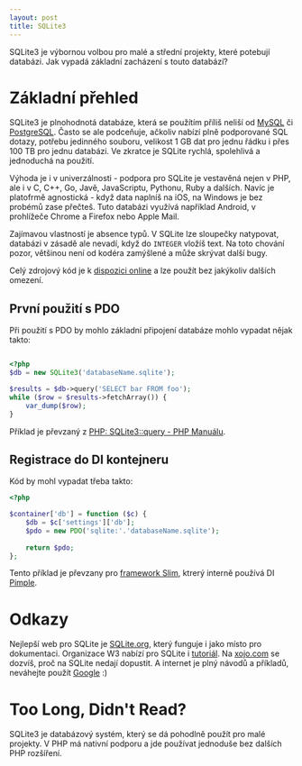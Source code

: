 ```yaml
---
layout: post
title: SQLite3
---
```


SQLite3 je výbornou volbou pro malé a střední projekty, které potebují databázi. Jak vypadá základní zacházení s touto databází?

# Základní přehled

SQLite3 je plnohodnotá databáze, která se použítím příliš neliší od [MySQL](https://cs.wikipedia.org/wiki/MySQL) či [PostgreSQL](https://postgres.cz/wiki/PostgreSQL). Často se ale podceňuje, ačkoliv nabízí plně podporované SQL dotazy, potřebu jedinného souboru, velikost 1 GB dat pro jednu řádku i přes 100 TB pro jednu databázi. Ve zkratce je SQLite rychlá, spolehlivá a jednoduchá na použití. 

Výhoda je i v univerzálnosti - podpora pro SQLite je vestavěná nejen v PHP, ale i v C, C++, Go, Javě, JavaScriptu, Pythonu, Ruby a dalších. Navíc je platofrmě agnostická - když data naplníš na iOS, na Windows je bez probémů zase přečteš. Tuto databázi využívá například Android, v prohlížeče Chrome a Firefox nebo Apple Mail. 

Zajímavou vlastností je absence typů. V SQLite lze sloupečky natypovat, databázi v zásadě ale nevadí, když do `INTEGER` vložíš text. Na toto chování pozor, většinou není od kodéra zamýšlené a může skrývat další bugy. 

Celý zdrojový kód je k [dispozici online](https://www.sqlite.org/src/doc/trunk/README.md) a lze použít bez jakýkoliv dalších omezení. 

## První použití s PDO

Při použití s PDO by mohlo základní připojení databáze mohlo vypadat nějak takto: 

```php

<?php
$db = new SQLite3('databaseName.sqlite');

$results = $db->query('SELECT bar FROM foo');
while ($row = $results->fetchArray()) {
    var_dump($row);
}

```

Příklad je převzaný z [PHP: SQLite3::query - PHP Manuálu](http://www.php.net/manual/en/sqlite3.query.php). 

## Registrace do DI kontejneru

Kód by mohl vypadat třeba takto:

```php
<?php

$container['db'] = function ($c) {
	$db = $c['settings']['db'];
	$pdo = new PDO('sqlite:'.'databaseName.sqlite');
	
	return $pdo;
};

```

Tento příklad je převzany pro [framework Slim](https://www.slimframework.com/), ktrerý interně používá DI [Pimple](https://pimple.symfony.com/). 

# Odkazy

Nejlepší web pro SQLite je [SQLite.org](https://sqlite.org), který funguje i jako místo pro dokumentaci. Organizace W3 nabízí pro SQLite i [tutoriál](https://www.w3resource.com/sqlite/). Na [xojo.com](https://blog.xojo.com/2017/10/03/sqlite-rocks-let-us-tell-you-why/) se dozvíš, proč na SQLite nedají dopustit. A internet je plný návodů a příkladů, neváhejte použít [Google](https://www.google.com/) :)

# Too Long, Didn't Read?

SQLite3 je databázový systém, který se dá pohodlně použít pro malé projekty. V PHP má nativní podporu a jde používat jednoduše bez dalších PHP rozšíření. 